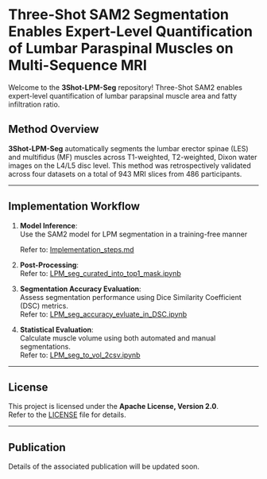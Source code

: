 # Three-Shot SAM2 Segmentation Enables Expert-Level Quantification of Lumbar Paraspinal Muscles on Multi-Sequence MRI

Welcome to the **3Shot-LPM-Seg** repository! Three-Shot SAM2 enables expert-level quantification of lumbar parapsinal muscle area and fatty infiltration ratio.

## Method Overview

**3Shot-LPM-Seg** automatically segments the lumbar erector spinae (LES) and multifidus (MF) muscles across T1-weighted, T2-weighted, Dixon water images on the L4/L5 disc level. This method was retrospectively validated across four datasets on a total of 943 MRI slices from 486 participants. 

---


## Implementation Workflow

1. **Model Inference**:  
   Use the SAM2 model for LPM segmentation in a training-free manner
   
   Refer to: [Implementation_steps.md](documentation/Implementation_steps.md)  

3. **Post-Processing**:     
   Refer to: [LPM_seg_curated_into_top1_mask.ipynb](LPM_seg_curated_into_top1_mask.ipynb)  

4. **Segmentation Accuracy Evaluation**:  
   Assess segmentation performance using Dice Similarity Coefficient (DSC) metrics.  
   Refer to: [LPM_seg_accuracy_evluate_in_DSC.ipynb](LPM_seg_accuracy_evluate_in_DSC.ipynb)  

5. **Statistical Evaluation**:  
   Calculate muscle volume using both automated and manual segmentations.  
   Refer to: [LPM_seg_to_vol_2csv.ipynb](LPM_seg_to_vol_2csv.ipynb)  


---


## License

This project is licensed under the **Apache License, Version 2.0**.  
Refer to the [LICENSE](LICENSE) file for details.

---

## Publication

Details of the associated publication will be updated soon.

